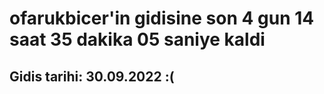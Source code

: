 # ofarukbicer'in gidisine son 4 gun 14 saat 35 dakika 05 saniye kaldi

## Gidis tarihi: 30.09.2022 :(
